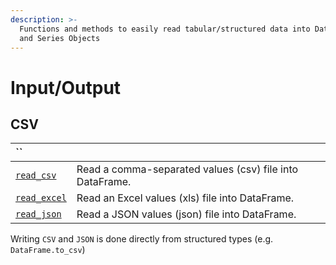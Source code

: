 ```yaml
---
description: >-
  Functions and methods to easily read tabular/structured data into DataFrame
  and Series Objects
---
```


# Input/Output

## CSV

| \`\` |  |
| :--- | :--- |
| [`read_csv`](danfo.read_csv.md) | Read a comma-separated values \(csv\) file into DataFrame. |
| [`read_excel`](danfo.read_excel.md) | Read an Excel values \(xls\) file into DataFrame. |
| [`read_json`](danfo.read_json.md) | Read a JSON values \(json\) file into DataFrame. |

Writing `CSV` and `JSON` is done directly from structured types \(e.g. `DataFrame.to_csv`\)

